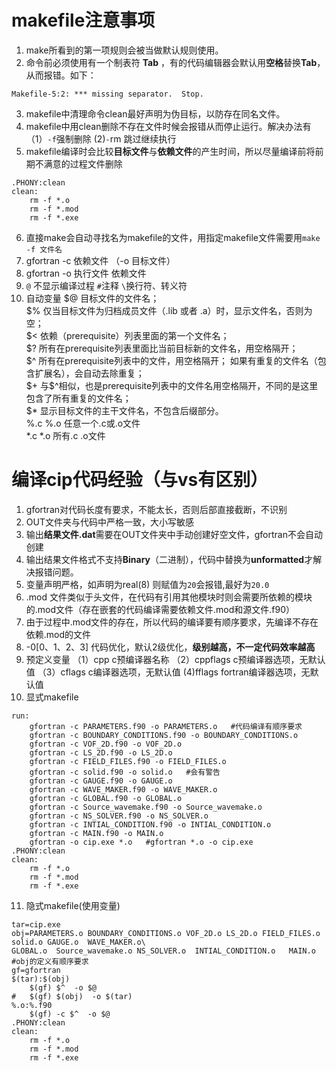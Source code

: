 # makefile注意事项  
1.  make所看到的第一项规则会被当做默认规则使用。    
2.  命令前必须使用有一个制表符 **Tab**  ，有的代码编辑器会默认用**空格**替换**Tab**，从而报错。如下：  
```
Makefile-5:2: *** missing separator.  Stop.  
```
3.  makefile中清理命令clean最好声明为伪目标，以防存在同名文件。  
4.  makefile中用clean删除不存在文件时候会报错从而停止运行。解决办法有（1）`-f`强制删除  (2)`-`rm 跳过继续执行  
5.  makefile编译时会比较**目标文件**与**依赖文件**的产生时间，所以尽量编译前将前期不满意的过程文件删除  
```
.PHONY:clean
clean: 
	rm -f *.o
	rm -f *.mod
	rm -f *.exe
```
6.  直接make会自动寻找名为makefile的文件，用指定makefile文件需要用`make -f 文件名`  
7.  gfortran -c 依赖文件 （-o 目标文件）  
8.  gfortran -o 执行文件 依赖文件  
9.  `@` 不显示编译过程  `#`注释  `\`换行符、转义符  
10. 自动变量
    \$@    目标文件的文件名；  
    \$%     仅当目标文件为归档成员文件（.lib 或者 .a）时，显示文件名，否则为空；  
    \$<      依赖（prerequisite）列表里面的第一个文件名；  
    \$?      所有在prerequisite列表里面比当前目标新的文件名，用空格隔开；  
    \$^      所有在prerequisite列表中的文件，用空格隔开； 如果有重复的文件名（包含扩展名），会自动去除重复；  
    \$+      与$^相似，也是prerequisite列表中的文件名用空格隔开，不同的是这里包含了所有重复的文件名；  
    \$*       显示目标文件的主干文件名，不包含后缀部分。  
    \%.c %.o  任意一个.c或.o文件   
    \*.c *.o  所有.c .o文件 


# 编译cip代码经验（与vs有区别）
1. gfortran对代码长度有要求，不能太长，否则后部直接截断，不识别
2. OUT文件夹与代码中严格一致，大小写敏感
3. 输出**结果文件.dat**需要在OUT文件夹中手动创建好空文件，gfortran不会自动创建
4. 输出结果文件格式不支持**Binary**（二进制），代码中替换为**unformatted**才解决报错问题。
5. 变量声明严格，如声明为real(8) 则赋值为`20`会报错,最好为`20.0`
6. .mod 文件类似于头文件，在代码有引用其他模块时则会需要所依赖的模块的.mod文件（存在嵌套的代码编译需要依赖文件.mod和源文件.f90）
7. 由于过程中.mod文件的存在，所以代码的编译要有顺序要求，先编译不存在依赖.mod的文件
8. -0[0、1、2、3] 代码优化，默认2级优化，**级别越高，不一定代码效率越高**
9. 预定义变量  （1）cpp c预编译器名称  （2）cppflags c预编译器选项，无默认值 （3）cflags c编译器选项，无默认值 (4)fflags fortran编译器选项，无默认值  
10. 显式makefile
```
run:
	gfortran -c PARAMETERS.f90 -o PARAMETERS.o   #代码编译有顺序要求
	gfortran -c BOUNDARY_CONDITIONS.f90 -o BOUNDARY_CONDITIONS.o
	gfortran -c VOF_2D.f90 -o VOF_2D.o
	gfortran -c LS_2D.f90 -o LS_2D.o
	gfortran -c FIELD_FILES.f90 -o FIELD_FILES.o
	gfortran -c solid.f90 -o solid.o   #会有警告
	gfortran -c GAUGE.f90 -o GAUGE.o
	gfortran -c WAVE_MAKER.f90 -o WAVE_MAKER.o
	gfortran -c GLOBAL.f90 -o GLOBAL.o
	gfortran -c Source_wavemake.f90 -o Source_wavemake.o
	gfortran -c NS_SOLVER.f90 -o NS_SOLVER.o
	gfortran -c INTIAL_CONDITION.f90 -o INTIAL_CONDITION.o
	gfortran -c MAIN.f90 -o MAIN.o
	gfortran -o cip.exe *.o   #gfortran *.o -o cip.exe
.PHONY:clean
clean: 
	rm -f *.o
	rm -f *.mod
	rm -f *.exe
```
11. 隐式makefile(使用变量)
```
tar=cip.exe
obj=PARAMETERS.o BOUNDARY_CONDITIONS.o VOF_2D.o LS_2D.o FIELD_FILES.o solid.o GAUGE.o  WAVE_MAKER.o\
GLOBAL.o  Source_wavemake.o NS_SOLVER.o  INTIAL_CONDITION.o   MAIN.o    #obj的定义有顺序要求
gf=gfortran
$(tar):$(obj)
	$(gf) $^  -o $@
#	$(gf) $(obj)  -o $(tar)
%.o:%.f90
	$(gf) -c $^  -o $@
.PHONY:clean
clean: 
	rm -f *.o
	rm -f *.mod
	rm -f *.exe
```